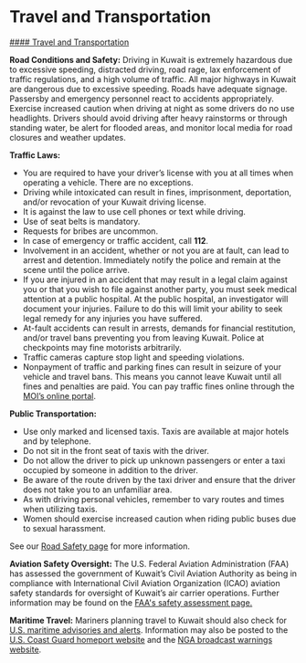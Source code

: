 # Travel and Transportation

[#### Travel and Transportation](javascript:void(0); "Travel and Transportation")

**Road Conditions and Safety:** Driving in Kuwait is extremely hazardous due to excessive speeding, distracted driving, road rage, lax enforcement of traffic regulations, and a high volume of traffic. All major highways in Kuwait are dangerous due to excessive speeding. Roads have adequate signage. Passersby and emergency personnel react to accidents appropriately. Exercise increased caution when driving at night as some drivers do no use headlights. Drivers should avoid driving after heavy rainstorms or through standing water, be alert for flooded areas, and monitor local media for road closures and weather updates.

**Traffic Laws:**

* You are required to have your driver’s license with you at all times when operating a vehicle. There are no exceptions.
* Driving while intoxicated can result in fines, imprisonment, deportation, and/or revocation of your Kuwait driving license.
* It is against the law to use cell phones or text while driving.
* Use of seat belts is mandatory.
* Requests for bribes are uncommon.
* In case of emergency or traffic accident, call **112**.
* Involvement in an accident, whether or not you are at fault, can lead to arrest and detention. Immediately notify the police and remain at the scene until the police arrive.
* If you are injured in an accident that may result in a legal claim against you or that you wish to file against another party, you must seek medical attention at a public hospital. At the public hospital, an investigator will document your injuries. Failure to do this will limit your ability to seek legal remedy for any injuries you have suffered.
* At-fault accidents can result in arrests, demands for financial restitution, and/or travel bans preventing you from leaving Kuwait. Police at checkpoints may fine motorists arbitrarily.
* Traffic cameras capture stop light and speeding violations.
* Nonpayment of traffic and parking fines can result in seizure of your vehicle and travel bans. This means you cannot leave Kuwait until all fines and penalties are paid. You can pay traffic fines online through the [MOI’s online portal](https://rnt.moi.gov.kw/esrv/Start.do?lang=eng#mobSec).

**Public Transportation:**

* Use only marked and licensed taxis. Taxis are available at major hotels and by telephone.
* Do not sit in the front seat of taxis with the driver.
* Do not allow the driver to pick up unknown passengers or enter a taxi occupied by someone in addition to the driver.
* Be aware of the route driven by the taxi driver and ensure that the driver does not take you to an unfamiliar area.
* As with driving personal vehicles, remember to vary routes and times when utilizing taxis.
* Women should exercise increased caution when riding public buses due to sexual harassment.

See our [Road Safety page](https://travel.state.gov/content/travel/en/international-travel/before-you-go/driving-and-road-safety.html) for more information.

**Aviation Safety Oversight:** The U.S. Federal Aviation Administration (FAA) has assessed the government of Kuwait’s Civil Aviation Authority as being in compliance with International Civil Aviation Organization (ICAO) aviation safety standards for oversight of Kuwait’s air carrier operations. Further information may be found on the [FAA's safety assessment page.](https://www.faa.gov/about/initiatives/iasa/)

**Maritime Travel:** Mariners planning travel to Kuwait should also check for [U.S. maritime advisories and alerts](https://www.maritime.dot.gov/msci-alerts). Information may also be posted to the [U.S. Coast Guard homeport website](https://homeport.uscg.mil/) and the [NGA broadcast warnings website](https://msi.nga.mil/NavWarnings).